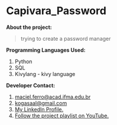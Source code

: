 # Capivara_Password

**About the project:**  

>trying to create a password manager

**Programming Languages ​​Used:**
1. Python
2. SQL
3. Kivylang - kivy language

**Developer Contact:**                                 
1. maciel.ferro@acad.ifma.edu.br                          
2. kogasaal@gmail.com                                  
3. [My LinkedIn Profile.](https://br.linkedin.com/in/saulo-ferro-maciel-74b65a1b8)
4. [Follow the project playlist on YouTube.](https://www.youtube.com/watch?v=TL6i_MWZZqY&list=PLUvyOEX2BqKdtBW_rWnEgr2eJSCkKGml4)
